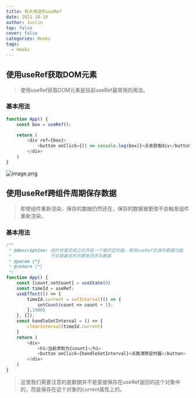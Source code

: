 ```yaml
---
title: 有大用途的useRef
date: 2021-10-18
author: Justin
top: false
cover: false
categories: Hooks
tags:
  - Hooks
---
```


## 使用useRef获取DOM元素
>使用useRef获取DOM元素是目前useRef最常用的用法。

### 基本用法
```js
function App() {
    const box = useRef();

    return (
        <div ref={box}>
            <button onClick={() => console.log(box)}>点击获取div</button>
        </div>
    )
}
```
![image.png](https://img-blog.csdnimg.cn/img_convert/690a1254e0f8fa452719c4f1ad1a82a0.png)

## 使用useRef跨组件周期保存数据
>即使组件重新渲染，保存的数据仍然还在，保存的数据被更改不会触发组件重新渲染。

### 基本用法
```js
/**
 * @description: 组件挂载完成之后开启一个循环定时器，使用useRef的保存数据功能
 *               不会随着组件的更新而丢失数据
 * @param {*}
 * @return {*}
 */
function App() {
    const [count,setCount] = useState(0)
    const timeId = useRef;
    useEffect(() => {
        timeId.current = setInterval(() => {
            setCount(count => count + 1);
        },1000)
    }, []);
    const handleSetInterval = () => {
        clearInterval(timeId.current)
    }
    return (
        <div>
            <h1>当前求和为{count}</h1>
            <button onClick={handleSetInterval}>点我清除定时器</button>
        </div>
    )
}
```
>这里我们需要注意的是数据并不是直接保存在useRef返回的这个对象中的，而是保存在这个对象的current属性上的。

